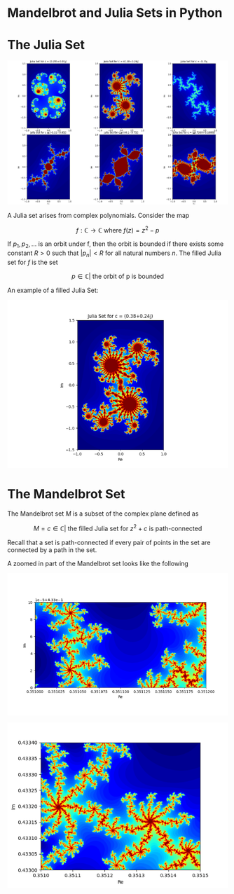 # Mandelbrot and Julia Sets in Python

# The Julia Set

![Julia Sets](https://github.com/ArmandtErasmus/mandelbrot_and_julia/blob/main/julia02.png)

A Julia set arises from complex polynomials. Consider the map

$$f:\mathbb{C}\rightarrow\mathbb{C} \text{ where } f(z)=z^{2}-p$$


If ${p_{1},p_{2},...}$ is an orbit under f, then the orbit is bounded if there exists some constant $R>0$ such that $|p_{n}|<R$ for all natural numbers $n$. The filled Julia set for $f$ is the set 

$${p\in\mathbb{C} | \text{ the orbit of p is bounded }}$$

An example of a filled Julia Set:

![Filled Julia Set](https://github.com/ArmandtErasmus/mandelbrot_and_julia/blob/main/julia01.png)

# The Mandelbrot Set

The Mandelbrot set $M$ is a subset of the complex plane defined as

$$M={c\in\mathbb{C} | \text{ the filled Julia set for } z^{2}+c \text{ is path-connected }}$$

Recall that a set is path-connected if every pair of points in the set are connected by a path in the set.

A zoomed in part of the Mandelbrot set looks like the following

![Filled Julia Set](https://github.com/ArmandtErasmus/mandelbrot_and_julia/blob/main/mandel02.png)

![Filled Julia Set](https://github.com/ArmandtErasmus/mandelbrot_and_julia/blob/main/mandel01.png)
